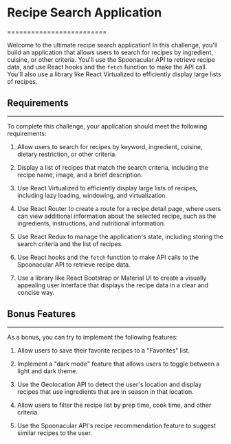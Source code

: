 # Recipe Search Application
=========================

Welcome to the ultimate recipe search application! In this challenge, you'll build an application that allows users to search for recipes by ingredient, cuisine, or other criteria. You'll use the Spoonacular API to retrieve recipe data, and use React hooks and the `fetch` function to make the API call. You'll also use a library like React Virtualized to efficiently display large lists of recipes.

## Requirements
------------

To complete this challenge, your application should meet the following requirements:

1.  Allow users to search for recipes by keyword, ingredient, cuisine, dietary restriction, or other criteria.

2.  Display a list of recipes that match the search criteria, including the recipe name, image, and a brief description.

3.  Use React Virtualized to efficiently display large lists of recipes, including lazy loading, windowing, and virtualization.

4.  Use React Router to create a route for a recipe detail page, where users can view additional information about the selected recipe, such as the ingredients, instructions, and nutritional information.

5.  Use React Redux to manage the application's state, including storing the search criteria and the list of recipes.

6.  Use React hooks and the `fetch` function to make API calls to the Spoonacular API to retrieve recipe data.

7.  Use a library like React Bootstrap or Material UI to create a visually appealing user interface that displays the recipe data in a clear and concise way.

## Bonus Features
--------------

As a bonus, you can try to implement the following features:

1.  Allow users to save their favorite recipes to a "Favorites" list.

2.  Implement a "dark mode" feature that allows users to toggle between a light and dark theme.

3.  Use the Geolocation API to detect the user's location and display recipes that use ingredients that are in season in that location.

4.  Allow users to filter the recipe list by prep time, cook time, and other criteria.

5.  Use the Spoonacular API's recipe recommendation feature to suggest similar recipes to the user.

